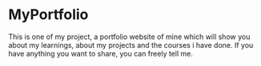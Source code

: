 # MyPortfolio
This is one of my project, a portfolio website of mine which will show you about my learnings, about my projects and the courses i have done. If you have anything you want to share, you can freely tell me.
